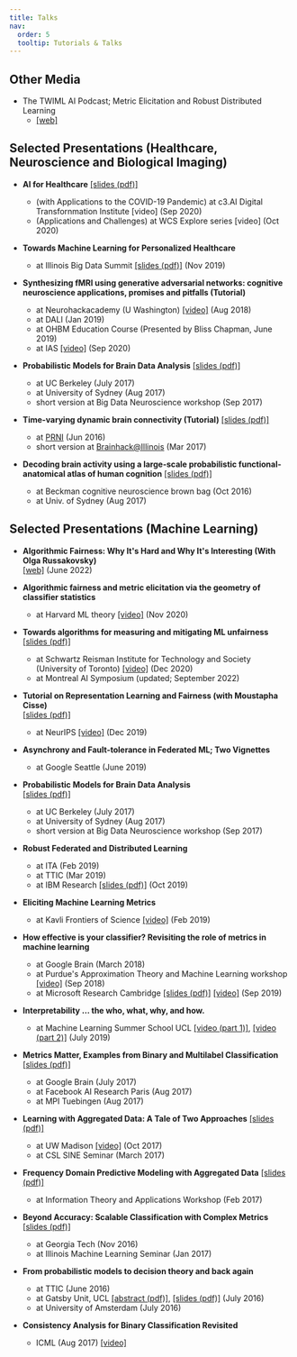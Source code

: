 ```yaml
---
title: Talks
nav:
  order: 5
  tooltip: Tutorials & Talks
---
```


## **Other Media**

- The TWIML AI Podcast; Metric Elicitation and Robust Distributed Learning
  - [[web]](https://twimlai.com/twiml-talk-352-metric-elicitation-and-robust-distributed-learning-with-sanmi-koyejo/)

## **Selected Presentations (Healthcare, Neuroscience and Biological Imaging)**

- **AI for Healthcare**
  [[slides (pdf)]](https://cs.stanford.edu/~sanmi/documents/koyejo-Heathcare-c3ai.pdf)

  - (with Applications to the COVID-19 Pandemic) at c3.AI Digital Transfornmation Institute [video] (Sep 2020)
  - (Applications and Challenges) at WCS Explore series [video] (Oct 2020)

- **Towards Machine Learning for Personalized Healthcare**

  - at Illinois Big Data Summit [[slides (pdf)]](documents/koyejo-healthcare-keynote.pdf) (Nov 2019)

- **Synthesizing fMRI using generative adversarial networks: cognitive neuroscience applications, promises and pitfalls (Tutorial)**

  - at Neurohackacademy (U Washington) [[video]](https://neurohackademy.org/course/gans-for-brain-imaging/) (Aug 2018)
  - at DALI (Jan 2019)
  - at OHBM Education Course (Presented by Bliss Chapman, June 2019)
  - at IAS [[video]](https://www.youtube.com/watch?v=O6J9zdbL7NM) (Sep 2020)

- **Probabilistic Models for Brain Data Analysis**
  [[slides (pdf)]](documents/koyejo-models.pdf)

  - at UC Berkeley (July 2017)
  - at University of Sydney (Aug 2017)
  - short version at Big Data Neuroscience workshop (Sep 2017)

- **Time-varying dynamic brain connectivity (Tutorial)**
  [[slides (pdf)]](https://cs.stanford.edu/~sanmi/documents/Koyejo-Time-varying-tutorial.pdf)

  - at [PRNI](http://prni2016.wix.com/prni2016) (Jun 2016)
  - short version at [Brainhack@Illinois](https://publish.illinois.edu/brainhack2017/) (Mar 2017)

- **Decoding brain activity using a large-scale probabilistic functional-anatomical atlas of human cognition**
  [[slides (pdf)]](https://cs.stanford.edu/~sanmi/documents/Koyejo-Brownbag-Beckman.pdf)
  - at Beckman cognitive neuroscience brown bag (Oct 2016)
  - at Univ. of Sydney (Aug 2017)

## **Selected Presentations (Machine Learning)**

- **Algorithmic Fairness: Why It's Hard and Why It's Interesting (With Olga Russakovsky)**  
  [[web]](https://sites.google.com/view/cvpr2022-fairness-tutorial) (June 2022)
- **Algorithmic fairness and metric elicitation via the geometry of classifier statistics**

  - at Harvard ML theory [[video]](https://harvard.zoom.us/rec/play/0g9Zxm7ahF1k3G7HgWhTJZDCFQBWdn7ZJqXW-QdfiXomJ89j9eD5Al7z57t-m_0GYEvC72sdoPizT9zZ.sUjuRQSgw39-CYl1) (Nov 2020)

- **Towards algorithms for measuring and mitigating ML unfairness**  
  [[slides (pdf)]](documents/koyejo-fairness-SRI.pdf)

  - at Schwartz Reisman Institute for Technology and Society (University of Toronto) [[video]](https://vimeo.com/489124697) (Dec 2020)
  - at Montreal AI Symposium (updated; September 2022)

- **Tutorial on Representation Learning and Fairness (with Moustapha Cisse)**  
  [[slides (pdf)]](documents/Representation_Learning_Fairness_NeurIPS19_Tutorial.pdf)

  - at NeurIPS [[video]](https://slideslive.com/38921491/representation-learning-and-fairness) (Dec 2019)

- **Asynchrony and Fault-tolerance in Federated ML; Two Vignettes**

  - at Google Seattle (June 2019)

- **Probabilistic Models for Brain Data Analysis**  
  [[slides (pdf)]](documents/koyejo-models.pdf)

  - at UC Berkeley (July 2017)
  - at University of Sydney (Aug 2017)
  - short version at Big Data Neuroscience workshop (Sep 2017)

- **Robust Federated and Distributed Learning**

  - at ITA (Feb 2019)
  - at TTIC (Mar 2019)
  - at IBM Research [[slides (pdf)]](documents/Koyejo-robust-federated.pdf) (Oct 2019)

- **Eliciting Machine Learning Metrics**

  - at Kavli Frontiers of Science [[video]](https://vimeo.com/321588121) (Feb 2019)

- **How effective is your classifier? Revisiting the role of metrics in machine learning**

  - at Google Brain (March 2018)
  - at Purdue's Approximation Theory and Machine Learning workshop [[video]](https://www.youtube.com/watch?v=s5KIEZj5pI0) (Sep 2018)
  - at Microsoft Research Cambridge [[slides (pdf)]](documents/koyejo-pairwise-msr.pdf) [[video]](https://www.microsoft.com/en-us/research/video/how-good-is-your-classifier-revisiting-the-role-of-evaluation-metrics-in-machine-learning/) (Sep 2019)

- **Interpretability … the who, what, why, and how.**

  - at Machine Learning Summer School UCL [[video (part 1)]](https://www.facebook.com/uclcsml/videos/934513430228603/), [[video (part 2)]](https://www.facebook.com/uclcsml/videos/3096072333736190/) (July 2019)

- **Metrics Matter, Examples from Binary and Multilabel Classification**
  [[slides (pdf)]](documents/koyejo-metrics.pdf)

  - at Google Brain (July 2017)
  - at Facebook AI Research Paris (Aug 2017)
  - at MPI Tuebingen (Aug 2017)

- **Learning with Aggregated Data: A Tale of Two Approaches**
  [[slides (pdf)]](documents/koyejo-aggregated-data.pdf)

  - at UW Madison [[video]](https://vimeo.com/239177265) (Oct 2017)
  - at CSL SINE Seminar (March 2017)

- **Frequency Domain Predictive Modeling with Aggregated Data**
  [[slides (pdf)]](documents/koyejo-freq-aggregate.pdf)

  - at Information Theory and Applications Workshop (Feb 2017)

- **Beyond Accuracy: Scalable Classification with Complex Metrics**
  [[slides (pdf)]](documents/Koyejo-scalable-binary.pdf)

  - at Georgia Tech (Nov 2016)
  - at Illinois Machine Learning Seminar (Jan 2017)

- **From probabilistic models to decision theory and back again**

  - at TTIC (June 2016)
  - at Gatsby Unit, UCL [[abstract (pdf)]](http://www.gatsby.ucl.ac.uk/~szabo/ml_external_seminar/Sanmi_Koyejo_external_seminar_05_07_2016_abstract.pdf), [[slides (pdf)]](http://www.gatsby.ucl.ac.uk/~szabo/ml_external_seminar/Sanmi_Koyejo_external_seminar_05_07_2016_slides.pdf) (July 2016)
  - at University of Amsterdam (July 2016)

- **Consistency Analysis for Binary Classification Revisited**
  - ICML (Aug 2017) [[video]](https://vimeo.com/238229075)
